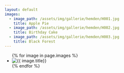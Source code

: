 ```yaml
---
layout: default
images:
  - image_path: /assets/img/gallerie/hemden/H001.jpg
    title: Apple Pie
  - image_path: /assets/img/gallerie/hemden/H002.jpg
    title: Birthday Cake
  - image_path: /assets/img/gallerie/hemden/H003.jpg
    title: Black Forest
---
```


<ul class="photo-gallery">
  {% for image in page.images %}
    <li><img src="{{ image.image_path | prepend: site.baseurl }}" alt="{{ image.title}}"/></li>
  {% endfor %}
</ul>